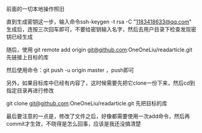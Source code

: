 前面的一切本地操作照旧

直到生成密钥这一步，输入命令ssh-keygen -t rsa -C "1183418633@qq.com"
生成后，连按三次回车即可，不要给密钥输入名字，然后去用户目录下检查发现密钥已经生成

随后，使用 git remote add origin git@github.com:OneOneLiu/readarticle.git先链接上目标的库

然后使用命令：git push -u origin master
，push即可

另外，如果目标库中已经有内容了，这时候需要先把它clone一份下来，然后cd到指定目录再进行修改

git clone git@github.com:OneOneLiu/readarticle.git 先把目标的库

最后要注意的一点是，修改了文件之后，好像都需要使用一次add命令，然后再commit才生效，不晓得是怎么回事，应该是我还没搞清楚